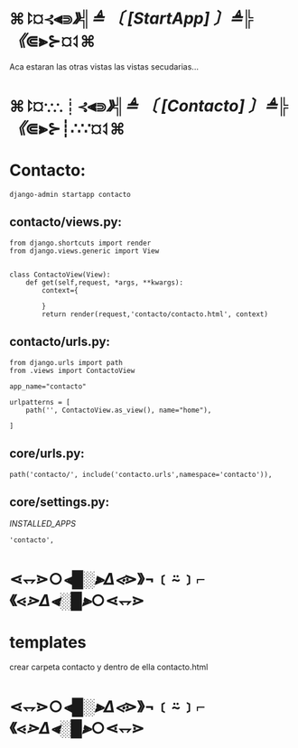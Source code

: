 
# ⌘⥏¤⊰⫷⋑_》╣≜ 〔 [StartApp] 〕≜╠《_⋐⫸⊱¤⥑⌘
Aca estaran las otras vistas las vistas 
secudarias...

# ⌘⥏¤∵∴┊⊰⫷⋑_》╣≜ 〔 [Contacto] 〕≜╠《_⋐⫸⊱┊∴∵¤⥑⌘

# Contacto: 
    
    django-admin startapp contacto

## contacto/views.py: 

    from django.shortcuts import render
    from django.views.generic import View


    class ContactoView(View):
        def get(self,request, *args, **kwargs):
            context={
                
            }
            return render(request,'contacto/contacto.html', context)
    
## contacto/urls.py:

    from django.urls import path
    from .views import ContactoView

    app_name="contacto"

    urlpatterns = [
        path('', ContactoView.as_view(), name="home"),

    ]

## core/urls.py:

    path('contacto/', include('contacto.urls',namespace='contacto')),

## core/settings.py:

*INSTALLED_APPS*

    'contacto',

# ⋖⥐⋗○_⫷█░⫸Δ⋖_⋗》¬﹝⍨﹞⌐《⋖_⋗Δ⫷░█⫸_○⋖⥐⋗ 

# templates
crear carpeta contacto y dentro de ella contacto.html

# ⋖⥐⋗○_⫷█░⫸Δ⋖_⋗》¬﹝⍨﹞⌐《⋖_⋗Δ⫷░█⫸_○⋖⥐⋗